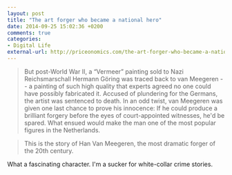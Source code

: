 ```yaml
---
layout: post
title: "The art forger who became a national hero"
date: 2014-09-25 15:02:36 +0200
comments: true
categories: 
- Digital Life
external-url: http://priceonomics.com/the-art-forger-who-became-a-national-hero/
---
```


> But post-World War II, a “Vermeer” painting sold to Nazi Reichsmarschall Hermann Göring was traced back to van Meegeren -- a painting of such high quality that experts agreed no one could have possibly fabricated it. Accused of plundering for the Germans, the artist was sentenced to death. In an odd twist, van Meegeren was given one last chance to prove his innocence: If he could produce a brilliant forgery before the eyes of court-appointed witnesses, he'd be spared. What ensued would make the man one of the most popular figures in the Netherlands.

> This is the story of Han Van Meegeren, the most dramatic forger of the 20th century.

What a fascinating character. I'm a sucker for white-collar crime stories.